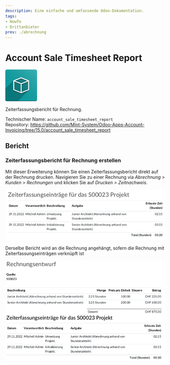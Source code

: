 ```yaml
---
description: Eine einfache und umfassende Odoo-Dokumentation.
tags:
- HowTo
- Drittanbieter
prev: ./abrechnung
---
```

# Account Sale Timesheet Report

![icon_oms_box](assets/icon_oms_box.png)

Zeiterfassungsbericht für Rechnung.

Technischer Name: `account_sale_timesheet_report`\
Repository: <https://github.com/Mint-System/Odoo-Apps-Account-Invoicing/tree/15.0/account_sale_timesheet_report>

## Bericht

### Zeiterfassungsbericht für Rechnung erstellen

Mit dieser Erweiterung können Sie einen Zeiterfassungsbericht direkt auf der Rechnung drucken. Navigieren Sie zu einer Rechnung via *Abrechnung > Kunden > Rechnungen* und klicken Sie auf *Drucken > Zeitnachweis*.

![](assets/Account%20Sale%20Timesheet%20Report%20Beispiel.png)

Derselbe Bericht wird an die Rechnung angehängt, sofern die Rechnung mit Zeiterfassungseinträgen verknüpft ist

![](assets/Account%20Sale%20Timesheet%20Report%20Beispiel%20Rechnung.png)